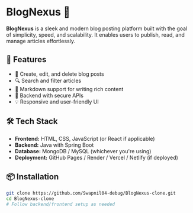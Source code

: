 # BlogNexus 📝

**BlogNexus** is a sleek and modern blog posting platform built with the goal of simplicity, speed, and scalability. It enables users to publish, read, and manage articles effortlessly.

## 🚀 Features

- 🧠 Create, edit, and delete blog posts
- 🔍 Search and filter articles
- 🧾 Markdown support for writing rich content
- 💾 Backend with secure APIs
- 💡 Responsive and user-friendly UI

## 🛠️ Tech Stack

- **Frontend:** HTML, CSS, JavaScript (or React if applicable)
- **Backend:** Java with Spring Boot
- **Database:** MongoDB / MySQL (whichever you're using)
- **Deployment:** GitHub Pages / Render / Vercel / Netlify (if deployed)

## 📦 Installation

```bash
git clone https://github.com/Swapnil04-debug/BlogNexus-clone.git
cd BlogNexus-clone
# Follow backend/frontend setup as needed

